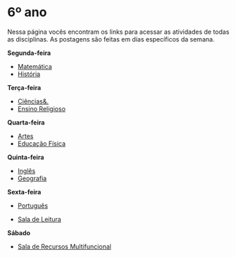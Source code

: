 # 6º ano
Nessa página vocês encontram os links para acessar as atividades de todas as disciplinas. As postagens são feitas em dias específicos da semana.

**Segunda-feira**

- [Matemática](https://padlet.com/mkmdeoliveira/matematica6)
- [História](https://padlet.com/daianycrdemedeiros/6ANOHISTORIA22)

**Terça-feira**

- [Ciências&.](https://padlet.com/fredericohorie/jkow695l59ge67b0)
- [Ensino Religioso](https://padlet.com/melquiadessupervisorpibid/d7hud16i3ffcoz8n)

**Quarta-feira**

- [Artes](https://padlet.com/edbergon/dalo8hni2cjjbwjl)
- [Educação Física](https://padlet.com/kallinemiranda/ef6anojosafa)
  
**Quinta-feira**

- [Inglês](https://padlet.com/leodobrasilprof/qpst3c8vq158wwem)
- [Geografia](https://padlet.com/fredericohorie/me1l65o65zyvyne5)

**Sexta-feira**

- [Português](https://padlet.com/fredericohorie/kwmizqmk3hrgtdsl)

- [Sala de Leitura](https://padlet.com/fredericohorie/6anoleitura)

**Sábado**

- [Sala  de Recursos Multifuncional](https://padlet.com/fredericohorie/swxwpjj8uu9nzgyz)
